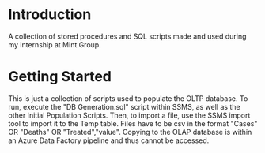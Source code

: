# Introduction 
A collection of stored procedures and SQL scripts made and used during my internship at Mint Group.

# Getting Started
This is just a collection of scripts used to populate the OLTP database. To run, execute the "DB Generation.sql" script within SSMS, as well as the other Initial Population Scripts. Then, to import a file, use the SSMS import tool to import it to the Temp table. Files have to be csv in the format "Cases" OR "Deaths" OR "Treated","value". Copying to the OLAP database is within an Azure Data Factory pipeline and thus cannot be accessed.
